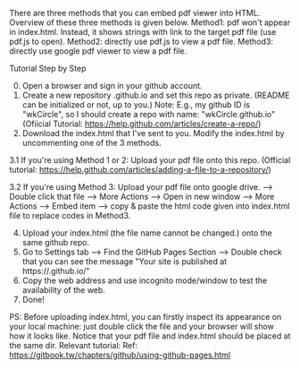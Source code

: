 ﻿There are three methods that you can embed pdf viewer into HTML. Overview of these three methods is given below.
Method1: pdf won't appear in index.html. Instead, it shows strings with link to the target pdf file (use pdf.js to open).
Method2: directly use pdf.js to view a pdf file.
Method3: directly use google pdf viewer to view a pdf file.


Tutorial Step by Step

0. Open a browser and sign in your github account.
1. Create a new repository <username>.github.io and set this repo as private. (README can be initialized or not, up to you.) 
   Note: E.g., my github ID is "wkCircle", so I should create a repo with name: "wkCircle.github.io"
   (Ofiicial Tutorial: https://help.github.com/articles/create-a-repo/)
2. Download the index.html that I've sent to you. 
   Modify the index.html by uncommenting one of the 3 methods.

3.1 If you're using Method 1 or 2: Upload your pdf file onto this repo. 
   (Official tutorial: https://help.github.com/articles/adding-a-file-to-a-repository/)

3.2 If you're using Method 3: Upload your pdf file onto google drive. --> Double click that file --> More Actions 
   --> Open in new window --> More Actions --> Embed item 
   --> copy & paste the html code given into index.html file to replace codes in Method3.
   
4. Upload your index.html (the file name cannot be changed.) onto the same github repo.
5. Go to Settings tab --> Find the GitHub Pages Section 
   --> Double check that you can see the message "Your site is published at https://<username>.github.io/"
6. Copy the web address and use incognito mode/window to test the availability of the web. 
7. Done!

PS:
Before uploading index.html, you can firstly inspect its appearance on your local machine: just
double click the file and your browser will show how it looks like. Notice that your pdf file and index.html should be placed at the same dir.
Relevant tutorial:
Ref: https://gitbook.tw/chapters/github/using-github-pages.html
